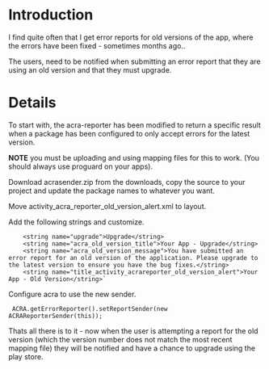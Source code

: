 # Introduction #

I find quite often that I get error reports for old versions of the app, where the errors have been fixed - sometimes months ago..

The users, need to be notified when submitting an error report that they are using an old version and that they must upgrade.


# Details #

To start with, the acra-reporter has been modified to return a specific result when a package has been configured to only accept errors for the latest version.

**NOTE** you must be uploading and using mapping files for this to work. (You should always use proguard on your apps).

Download acrasender.zip from the downloads, copy the source to your project and update the package names to whatever you want.

Move activity\_acra\_reporter\_old\_version\_alert.xml to layout.

Add the following strings and customize.

```
    <string name="upgrade">Upgrade</string>
    <string name="acra_old_version_title">Your App - Upgrade</string>
    <string name="acra_old_version_message">You have submitted an error report for an old version of the application. Please upgrade to the latest version to ensure you have the bug fixes.</string>
    <string name="title_activity_acrareporter_old_version_alert">Your App - Old Version</string>`
```
Configure acra to use the new sender.
```
 ACRA.getErrorReporter().setReportSender(new ACRAReporterSender(this));
```

Thats all there is to it - now when the user is attempting a report for the old version (which the version number does not match the most recent mapping file) they will be notified and have a chance to upgrade using the play store.
